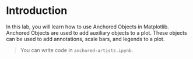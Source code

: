 # Introduction

In this lab, you will learn how to use Anchored Objects in Matplotlib. Anchored Objects are used to add auxiliary objects to a plot. These objects can be used to add annotations, scale bars, and legends to a plot.

> You can write code in `anchored-artists.ipynb`.
